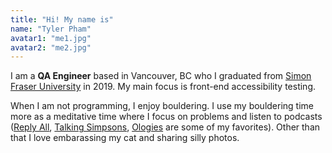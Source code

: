 ```yaml
---
title: "Hi! My name is"
name: "Tyler Pham"
avatar1: "me1.jpg"
avatar2: "me2.jpg"
---
```


I am a **QA Engineer** based in Vancouver, BC who I graduated from [Simon Fraser University](https://www.sfu.ca/) in 2019. My main focus is front-end accessibility testing.

When I am not programming, I enjoy bouldering. I use my bouldering time more as a meditative time where I focus on problems and listen to podcasts ([Reply All](https://gimletmedia.com/shows/reply-all), [Talking Simpsons](https://talkingsimpsons.libsyn.com/), [Ologies](https://www.alieward.com/ologies) are some of my favorites). Other than that I love embarassing my cat and sharing silly photos.

